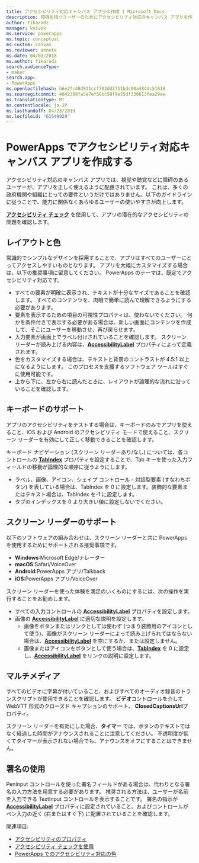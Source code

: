 ```yaml
---
title: アクセシビリティ対応キャンバス アプリの作成 | Microsoft Docs
description: 障碍を持つユーザーのためにアクセシビリティ対応のキャンバス アプリを作成する方法について説明します
author: fikaradz
manager: kvivek
ms.service: powerapps
ms.topic: conceptual
ms.custom: canvas
ms.reviewer: anneta
ms.date: 04/03/2018
ms.author: fikaradz
search.audienceType:
- maker
search.app:
- PowerApps
ms.openlocfilehash: b6e2fc48d931ccf702dd2711bdc00a484dc51018
ms.sourcegitcommit: 4042388fa5e7ef50bc59f9e35df330613fea29ae
ms.translationtype: MT
ms.contentlocale: ja-JP
ms.lasthandoff: 04/23/2019
ms.locfileid: "61549929"
---
```

# <a name="create-accessible-canvas-apps-in-powerapps"></a>PowerApps でアクセシビリティ対応キャンバス アプリを作成する
アクセシビリティ対応のキャンバス アプリでは、視覚や聴覚などに障碍のあるユーザーが、アプリを正しく使えるように配慮されています。  これは、多くの政府機関や組織にとっての要件というだけではありません。以下のガイドラインに従うことで、能力に関係なくあらゆるユーザーの使いやすさが向上します。

**[アクセシビリティ チェック](accessibility-checker.md)** を使用して、アプリの潜在的なアクセシビリティの問題を確認します。 

## <a name="layout-and-color"></a>レイアウトと色
常識的でシンプルなデザインを採用することで、アプリはすべてのユーザーにとってアクセスしやすいものとなります。  アプリを大幅にカスタマイズする場合は、以下の推奨事項に留意してください。  PowerApps のテーマは、既定でアクセシビリティ対応です。
- すべての要素が明確に表示され、テキストが十分なサイズであることを確認します。  すべてのコンテンツを、肉眼で簡単に読んで理解できるようにする必要があります。
- 要素を表示するための項目の可視性プロパティは、使わないでください。  何かを条件付きで表示する必要がある場合は、新しい画面にコンテンツを作成して、そこにユーザーを移動させ、再び戻らせます。
- 入力要素が画面上でラベル付けされていることを確認します。 スクリーン リーダーが読み上げる内容は、**[AccessibilityLabel](controls/properties-accessibility.md)** プロパティによって定義されます。
- 色をカスタマイズする場合は、テキストと背景のコントラストが 4.5:1 以上になるようにします。  このプロセスを支援するソフトウェア ツールはすぐに使用可能です。
- 上から下に、左から右に読んだときに、レイアウトが論理的な流れに沿っていることを確認します。


## <a name="keyboard-support"></a>キーボードのサポート
アプリのアクセシビリティをテストする場合は、キーボードのみでアプリを使えること、iOS および Android のアクセシビリティ モードで使えること、スクリーン リーダーを有効にして正しく移動できることを確認します。

キーボード ナビゲーション (スクリーン リーダーあり/なし) については、各コントロールの **[TabIndex](controls/properties-accessibility.md)** プロパティを設定することで、Tab キーを使った入力フィールドの移動が論理的な順序に従うようにします。
- ラベル、画像、アイコン、シェイプ コントロール - 対話型要素 (すなわちボタン) を表している場合は、TabIndex を 0 に設定します。装飾的な要素またはテキスト場合は、TabIndex を-1 に設定します。
- タブのインデックスを 0 より大きい値に設定しないでください。

## <a name="screen-reader-support"></a>スクリーン リーダーのサポート
以下のソフトウェアの組み合わせは、スクリーン リーダーと共に PowerApps を使用するためにサポートされる推奨事項です。

- **Windows**:Microsoft Edge/ナレーター
- **macOS**:Safari/VoiceOver
- **Android**:PowerApps アプリ/Talkback
- **iOS**:PowerApps アプリ/VoiceOver

スクリーン リーダーを使った体験を満足のいくものにするには、次の操作を実行することをお勧めします。

- すべての入力コントロールの **[AccessibilityLabel](controls/properties-accessibility.md)** プロパティを設定します。
- 画像の **[AccessibilityLabel](controls/properties-accessibility.md)** に適切な説明を設定します。
  - 画像をボタンまたはリンクとしては使わず (つまり装飾用のアイコンとして使う)、画像がスクリーン リーダーによって読み上げられてはならない場合は、**[AccessibilityLabel](controls/properties-accessibility.md)** を空にするか、または設定しません。
  - 画像またはアイコンをボタンとして使う場合は、**[TabIndex](controls/properties-accessibility.md)** を 0 に設定し、**[AccessibilityLabel](controls/properties-accessibility.md)** をリンクの説明に設定します。


## <a name="multimedia"></a>マルチメディア
すべてのビデオに字幕が付いていること、およびすべてのオーディオ録音のトランスクリプトが使用できることを確認します。  **ビデオ**コントロールを介して WebVTT 形式のクローズド キャプションのサポート、 **ClosedCaptionsUrl**プロパティ。

スクリーン リーダーを有効にした場合、**タイマー** では、ボタンのテキストではなく経過した時間がアナウンスされることに注意してください。  不透明度が低くてタイマーが表示されない場合でも、アナウンスをオフにすることはできません。

## <a name="working-with-signatures"></a>署名の使用
PenInput コントロールを使った署名フィールドがある場合は、代わりとなる署名の入力方法を用意する必要があります。  推奨される方法は、ユーザーが名前を入力できる TextInput コントロールを表示することです。  署名の指示が **[AccessibilityLabel](controls/properties-accessibility.md)** プロパティに設定されていること、およびコントロールがペン入力の近く (右またはすぐ下) に配置されていることを確認します。



関連項目: 
- [アクセシビリティのプロパティ](controls/properties-accessibility.md)
- [アクセシビリティ チェックを使用](accessibility-checker.md)
- [PowerApps でのアクセシビリティ対応の色](accessible-apps-color.md)
